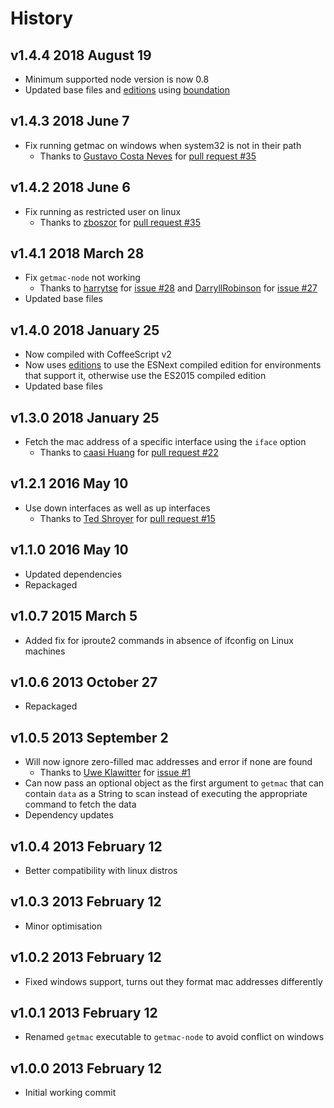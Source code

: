 # History

## v1.4.4 2018 August 19
- Minimum supported node version is now 0.8
- Updated base files and [editions](https://github.com/bevry/editions) using [boundation](https://github.com/bevry/boundation)

## v1.4.3 2018 June 7
- Fix running getmac on windows when system32 is not in their path
    - Thanks to [Gustavo Costa Neves](https://github.com/guhcostan) for [pull request #35](https://github.com/bevry/getmac/pull/37)

## v1.4.2 2018 June 6
- Fix running as restricted user on linux
    - Thanks to [zboszor](https://github.com/zboszor) for [pull request #35](https://github.com/bevry/getmac/pull/35)

## v1.4.1 2018 March 28
- Fix `getmac-node` not working
    - Thanks to [harrytse](https://github.com/klouskingsley) for [issue #28](https://github.com/bevry/getmac/issues/28) and [DarryllRobinson](https://github.com/DarryllRobinson) for [issue #27](https://github.com/bevry/getmac/issues/27)
- Updated base files

## v1.4.0 2018 January 25
- Now compiled with CoffeeScript v2
- Now uses [editions](https://github.com/bevry/editions) to use the ESNext compiled edition for environments that support it, otherwise use the ES2015 compiled edition
- Updated base files

## v1.3.0 2018 January 25
- Fetch the mac address of a specific interface using the `iface` option
  - Thanks to [caasi Huang](https://github.com/caasi) for [pull request #22](https://github.com/bevry/getmac/pull/22)

## v1.2.1 2016 May 10
- Use down interfaces as well as up interfaces
	- Thanks to [Ted Shroyer](https://github.com/tedshroyer) for [pull request #15](https://github.com/bevry/getmac/pull/15)

## v1.1.0 2016 May 10
- Updated dependencies
- Repackaged

## v1.0.7 2015 March 5
- Added fix for iproute2 commands in absence of ifconfig on Linux machines

## v1.0.6 2013 October 27
- Repackaged

## v1.0.5 2013 September 2
- Will now ignore zero-filled mac addresses and error if none are found
	- Thanks to [Uwe Klawitter](https://github.com/uklawitter) for [issue #1](https://github.com/bevry/getmac/issues/1)
- Can now pass an optional object as the first argument to `getmac` that can contain `data` as a String to scan instead of executing the appropriate command to fetch the data
- Dependency updates

## v1.0.4 2013 February 12
- Better compatibility with linux distros

## v1.0.3 2013 February 12
- Minor optimisation

## v1.0.2 2013 February 12
- Fixed windows support, turns out they format mac addresses differently

## v1.0.1 2013 February 12
- Renamed `getmac` executable to `getmac-node` to avoid conflict on windows

## v1.0.0 2013 February 12
- Initial working commit
